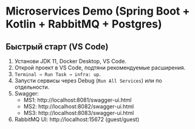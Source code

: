 # Microservices Demo (Spring Boot + Kotlin + RabbitMQ + Postgres)

## Быстрый старт (VS Code)
1. Установи JDK 11, Docker Desktop, VS Code.
2. Открой проект в VS Code, подтяни рекомендуемые расширения.
3. `Terminal → Run Task → infra: up`.
4. Запусти сервисы через Debug (`Run All Services`) или по отдельности.
5. Swagger:
   - MS1: http://localhost:8081/swagger-ui.html
   - MS2: http://localhost:8082/swagger-ui.html
   - MS3: http://localhost:8083/swagger-ui.html
6. RabbitMQ UI: http://localhost:15672 (guest/guest)
